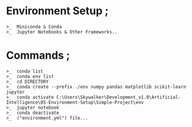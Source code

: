 # Environment Setup ;
    >_  Miniconda & Conda
    >_  Jupyter Notebooks & Other Frameworks..


# Commands ;
    >_  conda list
    >_  conda env list
    >_  cd DIRECTORY 
    >_  conda create --prefix ./env numpy pandas matplotlib scikit-learn jupyter
    >_  conda activate C:\Users\Skywalker\Development_v1.0\Artificial-Intelligence\05-Environment-Setup\Simple-Project\env
    >_  jupyter notebook
    >_  conda deactivate
    >_  ("environment.yml") file...

